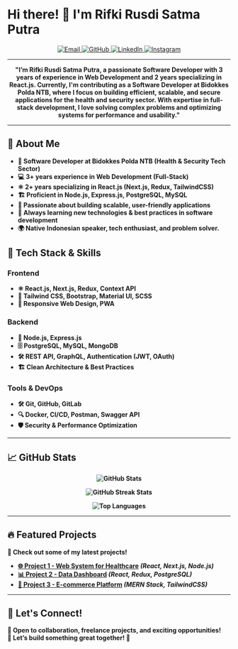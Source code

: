 # Hi there! 👋 I'm Rifki Rusdi Satma Putra

<p align="center">
  <a href="mailto:rifkirusdisatmaputra@gmail.com">
    <img src="https://img.shields.io/badge/Email-c14438?style=for-the-badge&logo=gmail&logoColor=white" alt="Email">
  </a>
  <a href="https://www.github.com/RusdyZain/">
    <img src="https://img.shields.io/badge/GitHub-333333?style=for-the-badge&logo=github&logoColor=white" alt="GitHub">
  </a>
  <a href="https://www.linkedin.com/in/rifkirusdi30/">
    <img src="https://img.shields.io/badge/LinkedIn-0077B5?style=for-the-badge&logo=linkedin&logoColor=white" alt="LinkedIn">
  </a>
  <a href="https://www.instagram.com/rusdy_zain/">
    <img src="https://img.shields.io/badge/Instagram-E4405F?style=for-the-badge&logo=instagram&logoColor=white" alt="Instagram">
  </a>
</p>

---

<p align="center">
  <strong>"I’m Rifki Rusdi Satma Putra, a passionate Software Developer with 3 years of experience in Web Development and 2 years specializing in React.js. Currently, I'm contributing as a Software Developer at Bidokkes Polda NTB, where I focus on building efficient, scalable, and secure applications for the health and security sector. With expertise in full-stack development, I love solving complex problems and optimizing systems for performance and usability."<strong/>
</p>

---

## 🌟 About Me
- 💼 **Software Developer at Bidokkes Polda NTB** (Health & Security Tech Sector)
- 💻 **3+ years experience in Web Development** (Full-Stack)
- ⚛️ **2+ years specializing in React.js** (Next.js, Redux, TailwindCSS)
- 🏗️ Proficient in **Node.js, Express.js, PostgreSQL, MySQL**
- 🎨 Passionate about **building scalable, user-friendly applications**
- 🚀 Always learning **new technologies & best practices in software development**
- 🌍 Native **Indonesian speaker**, tech enthusiast, and problem solver.

## 🔧 Tech Stack & Skills
### **Frontend**
- ⚛️ React.js, Next.js, Redux, Context API
- 🎨 Tailwind CSS, Bootstrap, Material UI, SCSS
- 📱 Responsive Web Design, PWA

### **Backend**
- 🚀 Node.js, Express.js
- 🗄️ PostgreSQL, MySQL, MongoDB
- 🛠️ REST API, GraphQL, Authentication (JWT, OAuth)
- 🏗️ Clean Architecture & Best Practices

### **Tools & DevOps**
- 🛠 Git, GitHub, GitLab
- 🔍 Docker, CI/CD, Postman, Swagger API
- 🛡️ Security & Performance Optimization

---

## 📈 GitHub Stats
<p align="center">
  <img src="https://github-readme-stats.vercel.app/api?username=RusdyZain&show_icons=true&include_all_commits=true&theme=radical" alt="GitHub Stats">
</p>

<p align="center">
  <img src="https://github-readme-streak-stats.herokuapp.com/?user=RusdyZain&theme=radical" alt="GitHub Streak Stats">
</p>

<p align="center">
  <img src="https://github-readme-stats.vercel.app/api/top-langs/?username=RusdyZain&layout=compact&theme=radical&langs_count=12" alt="Top Languages">
</p>

---

## 🔥 Featured Projects
🚀 **Check out some of my latest projects!**
- [🌐 Project 1 - Web System for Healthcare](#) *(React, Next.js, Node.js)*
- [📊 Project 2 - Data Dashboard](#) *(React, Redux, PostgreSQL)*
- [🛒 Project 3 - E-commerce Platform](#) *(MERN Stack, TailwindCSS)*

---

## 🎯 Let's Connect!
💬 Open to collaboration, freelance projects, and exciting opportunities!  
🚀 **Let’s build something great together!** 🚀  
